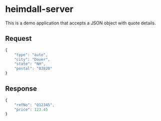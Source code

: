 # heimdall-server

This is a demo application that accepts a JSON object with quote details. 

## Request

```javascript
{
    "type": "auto",
    "city": "Dover",
    "state": "NH",
    "postal": "03820"   
}
```

## Response

```javascript
{
    "refNo": "Q12345",
    "price": 123.45
}
```
